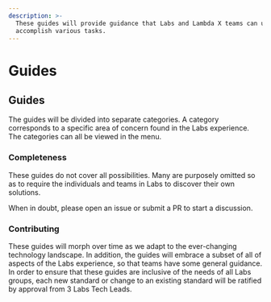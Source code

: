 ```yaml
---
description: >-
  These guides will provide guidance that Labs and Lambda X teams can use to
  accomplish various tasks.
---
```


# Guides

## Guides

The guides will be divided into separate categories. A category corresponds to a specific area of concern found in the Labs experience. The categories can all be viewed in the menu.

### Completeness <a id="completeness"></a>

These guides do not cover all possibilities. Many are purposely omitted so as to require the individuals and teams in Labs to discover their own solutions.

When in doubt, please open an issue or submit a PR to start a discussion.

### Contributing <a id="contributing"></a>

These guides will morph over time as we adapt to the ever-changing technology landscape. In addition, the guides will embrace a subset of all of aspects of the Labs experience, so that teams have some general guidance. In order to ensure that these guides are inclusive of the needs of all Labs groups, each new standard or change to an existing standard will be ratified by approval from 3 Labs Tech Leads.


